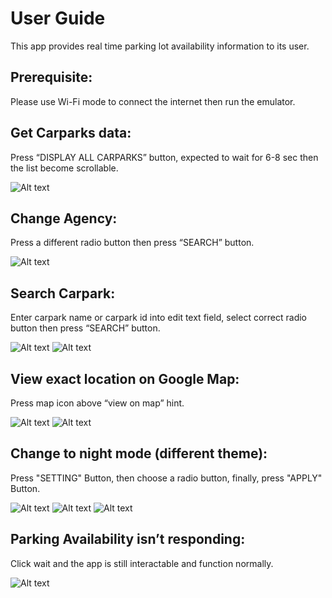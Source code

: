 
<h1>User Guide</h1>


This app provides real time parking lot availability information to its user.


<h2>Prerequisite: </h2>


Please use Wi-Fi mode to connect the internet then run the emulator.





<h2>Get Carparks data: </h2>


Press “DISPLAY ALL CARPARKS” button, expected to wait for 6-8 sec then the list become scrollable.
 
 
![Alt text](https://cdn.discordapp.com/attachments/1051440791731576892/1051500802851754074/display_all.png "image demo")

 
<h2>Change Agency: </h2>


Press a different radio button then press “SEARCH” button.
 
 
![Alt text](https://cdn.discordapp.com/attachments/1051440791731576892/1051500802562342952/change_agency.png "image demo")


<h2>Search Carpark: </h2>


Enter carpark name or carpark id into edit text field, select correct radio button then press “SEARCH” button.


![Alt text](https://cdn.discordapp.com/attachments/1051440791731576892/1051500804525281300/search_3.png "image demo")
![Alt text](https://cdn.discordapp.com/attachments/1051440791731576892/1051500804189732884/search_2.png "image demo")

   
<h2>View exact location on Google Map: </h2>


Press map icon above “view on map” hint.


![Alt text](https://cdn.discordapp.com/attachments/1051440791731576892/1051500802851754074/display_all.png "image demo")
![Alt text](https://cdn.discordapp.com/attachments/1051440791731576892/1051500803187277844/Map.png "image demo")


<h2>Change to night mode (different theme): </h2>


Press "SETTING" Button, then choose a radio button, finally, press "APPLY" Button.


![Alt text](https://cdn.discordapp.com/attachments/1051440791731576892/1051500804860805120/theme1.png "image demo")
![Alt text](https://cdn.discordapp.com/attachments/1051440791731576892/1051500805318000781/theme2.png "image demo")
![Alt text](https://cdn.discordapp.com/attachments/1051440791731576892/1051500805745823846/theme3.png "image demo")

   
<h2>Parking Availability isn’t responding: </h2>


Click wait and the app is still interactable and function normally.


![Alt text](https://cdn.discordapp.com/attachments/1051440791731576892/1051441062700388362/image.png "image demo")


